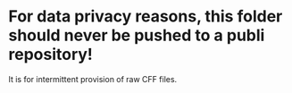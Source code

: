 # For data privacy reasons, this folder should never be pushed to a publi repository!

It is for intermittent provision of raw CFF files.